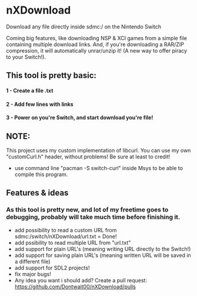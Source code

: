 # nXDownload
Download any file directly inside sdmc:/ on the Nintendo Switch

Coming big features, like downloading NSP & XCI games from a simple file containing multiple download links. And, if you're downloading a RAR/ZIP compression, it will automatically unrar/unzip it! (A new way to offer piracy to your Switch!).

## This tool is pretty basic:
#### 1 - Create a file .txt
#### 2 - Add few lines with links
#### 3 - Power on you're Switch, and start download you're file!

## NOTE:
This project uses my custom implementation of libcurl. You can use my own "customCurl.h" header, without problems! Be sure at least to credit!

- use command line "pacman -S switch-curl" inside Msys to be able to compile this program.

## Features & ideas
### As this tool is pretty new, and lot of my freetime goes to debugging, probably will take much time before finishing it.
- add possibility to read a custom URL from sdmc:/switch/nXDownload/url.txt = Done!
- add pssibility to read multiple URL from "url.txt"
- add support for plain URL's (meaning writing URL directly to the Switch!)
- add support for saving plain URL's (meaning written URL will be saved in a different file)
- add support for SDL2 projects!
- fix major bugs!
- Any idea you want i should add? Create a pull request: https://github.com/Dontwait00/nXDownload/pulls
